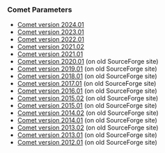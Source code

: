 ### Comet Parameters

- [Comet version 2024.01](/Comet/parameters/parameters_202401)
- [Comet version 2023.01](/Comet/parameters/parameters_202301)
- [Comet version 2022.01](/Comet/parameters/parameters_202201)
- [Comet version 2021.02](/Comet/parameters/parameters_202102)
- [Comet version 2021.01](/Comet/parameters/parameters_202101)
- [Comet version 2020.01](http://comet-ms.sourceforge.net/parameters/parameters_202001/) (on old SourceForge site)
- [Comet version 2019.01](http://comet-ms.sourceforge.net/parameters/parameters_201901/) (on old SourceForge site)
- [Comet version 2018.01](http://comet-ms.sourceforge.net/parameters/parameters_201801/) (on old SourceForge site)
- [Comet version 2017.01](http://comet-ms.sourceforge.net/parameters/parameters_201701/) (on old SourceForge site)
- [Comet version 2016.01](http://comet-ms.sourceforge.net/parameters/parameters_201601/) (on old SourceForge site)
- [Comet version 2015.02](http://comet-ms.sourceforge.net/parameters/parameters_201502/) (on old SourceForge site)
- [Comet version 2015.01](http://comet-ms.sourceforge.net/parameters/parameters_201501/) (on old SourceForge site)
- [Comet version 2014.02](http://comet-ms.sourceforge.net/parameters/parameters_201402/) (on old SourceForge site)
- [Comet version 2014.01](http://comet-ms.sourceforge.net/parameters/parameters_201401/) (on old SourceForge site)
- [Comet version 2013.02](http://comet-ms.sourceforge.net/parameters/parameters_201302/) (on old SourceForge site)
- [Comet version 2013.01](http://comet-ms.sourceforge.net/parameters/parameters_201301/) (on old SourceForge site)
- [Comet version 2012.01](http://comet-ms.sourceforge.net/parameters/parameters_201901/) (on old SourceForge site)
